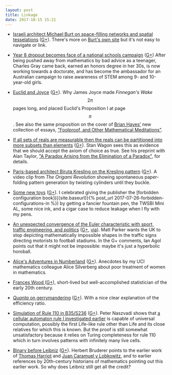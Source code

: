 ```yaml
---
layout: post
title: Linkage
date: 2017-10-15 15:21
---
```

* [Israeli architect Michael Burt on space-filling networks and spatial tesselations](https://gilkalai.wordpress.com/2017/10/01/the-world-of-michael-burt-when-architecture-mathematics-and-art-meet/) ([G+](https://plus.google.com/100003628603413742554/posts/AQuvAyrtiJU)). There's more on [Burt's own site](http://www.professormichaelburt.com/mburt/) but it's not easy to navigate or link.

* [Year 8 dropout becomes face of a national schools campaign](http://www.smh.com.au/national/education/year-8-dropout-becomes-face-of-a-national-schools-campaign-20170601-gwhz7h.html) ([G+](https://plus.google.com/100003628603413742554/posts/DMecVAJvQb1)) After being pushed away from mathematics by bad advice as a teenager, Charles Gray came back, earned an honors degree in her 30s, is now working towards a doctorate, and has become the ambassador for an Australian campaign to raise awareness of STEM among 9- and 10-year-old girls.

* [Euclid and Joyce](https://joycegeek.com/tag/euclid/) ([G+](https://plus.google.com/100003628603413742554/posts/2iBprYoim2s)). Why James Joyce made _Finnegan's Wake_ $$2\pi$$ pages long, and placed Euclid's Proposition I at page $$\pi$$. See also the same proposition on the cover of [Brian Hayes'](http://bit-player.org/) new collection of essays, ["Foolproof, and Other Mathematical Meditations"](https://mitpress.mit.edu/books/foolproof-and-other-mathematical-meditations).

* [If all sets of reals are measurable then the reals can be partitioned into more subsets than elements](http://www.cambridgeblog.org/2017/04/it-is-best-to-accept-the-banach-tarski-paradox/) ([G+](https://plus.google.com/100003628603413742554/posts/Rwp94dxXp6j)). Stan Wagon sees this as evidence that we should accept the axiom of choice as true. See his preprint with Alan Taylor, ["A Paradox Arising from the Elimination of a Paradox"](http://stanwagon.com/public/TheDivisionParadoxTaylorWagon.pdf), for details.

* [Paris-based architect Biruta Kresling on the Kresling pattern](http://thekidshouldseethis.com/post/the-kresling-pattern-and-our-origami-world) ([G+](https://plus.google.com/100003628603413742554/posts/Pw3qUufX7Vc)). A video clip from _The Origami Revolution_ showing spontaneous paper-folding pattern generation by twisting cylinders until they buckle.

* [Some new toys](http://www.ics.uci.edu/~eppstein/pix/twsbi/) ([G+](https://plus.google.com/100003628603413742554/posts/LjtzWUcCQ5C)). I celebrated giving the publisher the [forbidden configuration book]({{site.baseurl}}{% post_url 2017-07-26-forbidden-configurations-in %}) by getting a fancier fountain pen, the TWSBI Mini AL, some nice ink, and a cigar case to reduce leakage when I fly with my pens.

* [An unexpected convergence of the Euler characteristic with sport, traffic engineering, and politics](https://www.youtube.com/watch?v=btPqKAGyajM) ([G+](https://plus.google.com/100003628603413742554/posts/ScFTEhPybLi), [via](http://aperiodical.com/2017/10/petition-to-update-uk-traffic-signs-to-use-a-geometrically-plausible-football/)). Matt Parker wants the UK to stop depicting mathematically impossible shapes in the traffic signs directing motorists to football stadiums. In the G+ comments, Ian Agol points out that it might not be impossible: maybe it's just a hyperbolic horoball.

* [Alice's Adventures in Numberland](https://www.math.uci.edu/~asilverb/Adventures.html) ([G+](https://plus.google.com/100003628603413742554/posts/4737qapXHRC)). Anecdotes by my UCI mathematics colleague Alice Silverberg about poor treatment of women in mathematics.

* [Frances Wood ](https://www.significancemagazine.com/science/563-the-remarkable-life-of-frances-wood) ([G+](https://plus.google.com/100003628603413742554/posts/QUEwR7oKk2x)), short-lived but well-accomplished statistician of the early 20th century.

* [_Quanta_ on gerrymandering](https://www.quantamagazine.org/the-math-behind-gerrymandering-and-wasted-votes-20171012) ([G+](https://plus.google.com/100003628603413742554/posts/LKtEfMtuTSB)). With a nice clear explanation of the efficiency ratio.

* [Simulation of Rule 110 in B35/S236](http://conwaylife.com/forums/viewtopic.php?f=11&t=2597#p52043) ([G+](https://plus.google.com/100003628603413742554/posts/AmrSkLDLbNG)). Peter Naszvadi shows that [a cellular automaton rule I investigated earlier](http://www.ics.uci.edu/~eppstein/ca/b35s236/) is capable of universal computation, possibly the first Life-like rule other than Life and its close relatives for which this is known. But the proof is still somewhat unsatisfactory because it relies on Turing completeness for rule 110 which in turn involves patterns with infinitely many live cells.

* [Binary before Leibniz](https://cacm.acm.org/blogs/blog-cacm/221749-the-binary-system-was-created-long-before-leibniz/fulltext) ([G+](https://plus.google.com/100003628603413742554/posts/d6h5haHB8FH)). Herbert Bruderer points to the earlier work of [Thomas Harriot](https://en.wikipedia.org/wiki/Thomas_Harriot) and [Juan Caramuel y Lobkowitz](https://en.wikipedia.org/wiki/Juan_Caramuel_y_Lobkowitz), and to earlier references by 20th-century historians of mathematics pointing out this earlier work. So why does Leibniz still get all the credit?